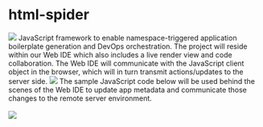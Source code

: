# html-spider
<img src="https://cmdimkpa.github.io/spider.jpg"/>
JavaScript framework to enable namespace-triggered application boilerplate generation and DevOps orchestration. The project will reside within our Web IDE which also includes a live render view and code collaboration. The Web IDE will communicate with the JavaScript client object in the browser, which will in turn transmit actions/updates to the server side.
<img src="https://cmdimkpa.github.io/html-spider.png" />
The sample JavaScript code below will be used behind the scenes of the Web IDE to update app metadata and communicate those changes to the remote server environment. <br/><br/>
<img src="https://cmdimkpa.github.io/hslayout.png" />
